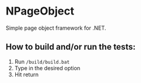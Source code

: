 NPageObject
=====

Simple page object framework for .NET.


How to build and/or run the tests:
--------

1. Run `/build/build.bat`
1. Type in the desired option
1. Hit return